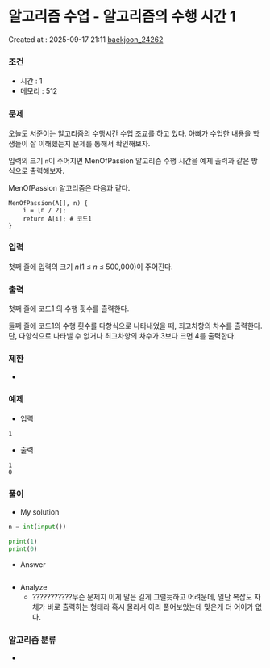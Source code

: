 # 알고리즘 수업 - 알고리즘의 수행 시간 1
Created at : 2025-09-17 21:11
[baekjoon_24262](https://www.acmicpc.net/problem/24262)
### 조건
- 시간 : 1
- 메모리 : 512
### 문제
오늘도 서준이는 알고리즘의 수행시간 수업 조교를 하고 있다. 아빠가 수업한 내용을 학생들이 잘 이해했는지 문제를 통해서 확인해보자.

입력의 크기 `n`이 주어지면 MenOfPassion 알고리즘 수행 시간을 예제 출력과 같은 방식으로 출력해보자.

MenOfPassion 알고리즘은 다음과 같다.
```
MenOfPassion(A[], n) {
    i = ⌊n / 2⌋;
    return A[i]; # 코드1
}
```

### 입력
첫째 줄에 입력의 크기 _n_(1 ≤ _n_ ≤ 500,000)이 주어진다.
### 출력
첫째 줄에 코드1 의 수행 횟수를 출력한다.

둘째 줄에 코드1의 수행 횟수를 다항식으로 나타내었을 때, 최고차항의 차수를 출력한다. 단, 다항식으로 나타낼 수 없거나 최고차항의 차수가 3보다 크면 4를 출력한다.
### 제한
- 
### 예제
- 입력
```
1
```
- 출력
```
1
0
``` 

### 풀이
- My solution
```python
n = int(input())

print(1)
print(0)
```

- Answer
```python

```

- Analyze
	- ???????????무슨 문제지 이게 말은 길게 그럴듯하고 어려운데, 일단 복잡도 자체가 바로 출력하는 형태라 혹시 몰라서 이리 풀어보았는데 맞은게 더 어이가 없다.
### 알고리즘 분류
- 